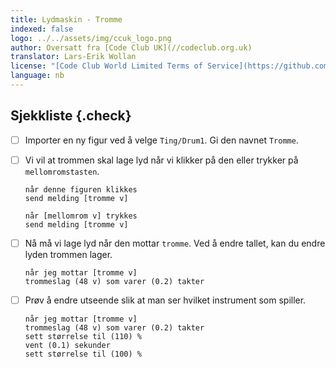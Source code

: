 ```yaml
---
title: Lydmaskin - Tromme
indexed: false
logo: ../../assets/img/ccuk_logo.png
author: Oversatt fra [Code Club UK](//codeclub.org.uk)
translator: Lars-Erik Wollan
license: "[Code Club World Limited Terms of Service](https://github.com/CodeClub/scratch-curriculum/blob/master/LICENSE.md)"
language: nb
---
```


## Sjekkliste {.check}

- [ ] Importer en ny figur ved å velge `Ting/Drum1`. Gi den navnet `Tromme`.

- [ ] Vi vil at trommen skal lage lyd når vi klikker på den eller trykker
  på `mellomromstasten`.

  ```blocks
  når denne figuren klikkes
  send melding [tromme v]

  når [mellomrom v] trykkes
  send melding [tromme v]
  ```

- [ ] Nå må vi lage lyd når den mottar `tromme`. Ved å endre tallet, kan
  du endre lyden trommen lager.

  ```blocks
  når jeg mottar [tromme v]
  trommeslag (48 v) som varer (0.2) takter
  ```

- [ ] Prøv å endre utseende slik at man ser hvilket instrument som
  spiller.

  ```blocks
  når jeg mottar [tromme v]
  trommeslag (48 v) som varer (0.2) takter
  sett størrelse til (110) %
  vent (0.1) sekunder
  sett størrelse til (100) %
  ```
